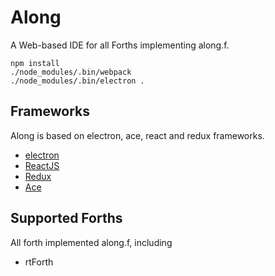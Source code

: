 # Along #
A Web-based IDE for all Forths implementing along.f.

    npm install
    ./node_modules/.bin/webpack
    ./node_modules/.bin/electron .

## Frameworks

Along is based on electron, ace, react and redux frameworks.

* [electron](https://github.com/atom/electron)
* [ReactJS](https://facebook.github.io/react/)
* [Redux](http://redux.js.org)
* [Ace](https://ace.c9.io)

## Supported Forths

All forth implemented along.f, including

* rtForth


